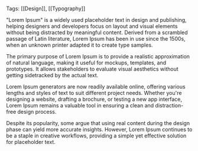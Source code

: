 

Tags: [[Design]], [[Typography]]

"Lorem Ipsum" is a widely used placeholder text in design and publishing, helping designers and developers focus on layout and visual elements without being distracted by meaningful content. Derived from a scrambled passage of Latin literature, Lorem Ipsum has been in use since the 1500s, when an unknown printer adapted it to create type samples.

The primary purpose of Lorem Ipsum is to provide a realistic approximation of natural language, making it useful for mockups, templates, and prototypes. It allows stakeholders to evaluate visual aesthetics without getting sidetracked by the actual text.

Lorem Ipsum generators are now readily available online, offering various lengths and styles of text to suit different project needs. Whether you're designing a website, drafting a brochure, or testing a new app interface, Lorem Ipsum remains a valuable tool in ensuring a clean and distraction-free design process.

Despite its popularity, some argue that using real content during the design phase can yield more accurate insights. However, Lorem Ipsum continues to be a staple in creative workflows, providing a simple yet effective solution for placeholder text.

